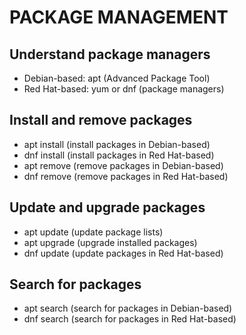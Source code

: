 # PACKAGE MANAGEMENT

  ## Understand package managers
   - Debian-based: apt (Advanced Package Tool)
   - Red Hat-based: yum or dnf (package managers)
  ## Install and remove packages
   - apt install (install packages in Debian-based)
   - dnf install (install packages in Red Hat-based)
   - apt remove (remove packages in Debian-based)
   - dnf remove (remove packages in Red Hat-based)
  ## Update and upgrade packages
   - apt update (update package lists)
   - apt upgrade (upgrade installed packages)
   - dnf update (update packages in Red Hat-based)
  ## Search for packages
   - apt search (search for packages in Debian-based)
   - dnf search (search for packages in Red Hat-based)
